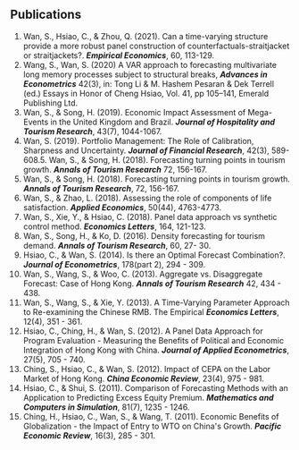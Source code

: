 ## Publications

1. Wan, S., Hsiao, C., & Zhou, Q. (2021). Can a time-varying structure provide a more robust panel construction of counterfactuals-straitjacket or straitjackets?. ***Empirical Economics***, 60, 113-129.
2. Wang, S., Wan, S. (2020) A VAR approach to forecasting multivariate long memory processes subject to structural breaks, ***Advances in Econometrics*** 42(3), in: Tong Li & M. Hashem Pesaran & Dek Terrell (ed.) Essays in Honor of Cheng Hsiao, Vol. 41, pp 105–141, Emerald Publishing Ltd.
3. Wan, S., & Song, H. (2019). Economic Impact Assessment of Mega-Events in the United Kingdom and Brazil. ***Journal of Hospitality and Tourism Research***, 43(7), 1044-1067.
4. Wan, S. (2019). Portfolio Management: The Role of Calibration, Sharpness and Uncertainty. ***Journal of Financial Research***, 42(3), 589-608.5. Wan, S., & Song, H. (2018). Forecasting turning points in tourism growth. ***Annals of Tourism Research*** 72, 156-167.
5. Wan, S., & Song, H. (2018). Forecasting turning points in tourism growth. ***Annals of Tourism Research***, 72, 156-167.
6. Wan, S., & Zhao, L. (2018). Assessing the role of components of life satisfaction. ***Applied Economics***, 50(44), 4763-4773.
7. Wan, S., Xie, Y., & Hsiao, C. (2018). Panel data approach vs synthetic control method. ***Economics Letters***, 164, 121-123.
8. Wan, S., Song, H., & Ko, D. (2016). Density forecasting for tourism demand. ***Annals of Tourism Research***, 60, 27- 30.
9. Hsiao, C., & Wan, S. (2014). Is there an Optimal Forecast Combination?. ***Journal of Econometrics***, 178(part 2), 294 - 309.
10. Wan, S., Wang, S., & Woo, C. (2013). Aggregate vs. Disaggregate Forecast: Case of Hong Kong. ***Annals of Tourism Research*** 42, 434 - 438.
11. Wan, S., Wang, S., & Xie, Y. (2013). A Time-Varying Parameter Approach to Re-examining the Chinese RMB. The Empirical ***Economics Letters***, 12(4), 351 - 361.
12. Hsiao, C., Ching, H., & Wan, S. (2012). A Panel Data Approach for Program Evaluation - Measuring the Benefits of Political and Economic Integration of Hong Kong with China. ***Journal of Applied Econometrics***, 27(5), 705 - 740.
13. Ching, S., Hsiao, C., & Wan, S. (2012). Impact of CEPA on the Labor Market of Hong Kong. ***China Economic Review***, 23(4), 975 - 981.
14. Hsiao, C., & Shui, S. (2011). Comparison of Forecasting Methods with an Application to Predicting Excess Equity Premium. ***Mathematics and Computers in Simulation***, 81(7), 1235 - 1246.
15. Ching, H., Hsiao, C., Wan, S., & Wang, T. (2011). Economic Benefits of Globalization - the Impact of Entry to WTO on China's Growth. ***Pacific Economic Review***, 16(3), 285 - 301.
